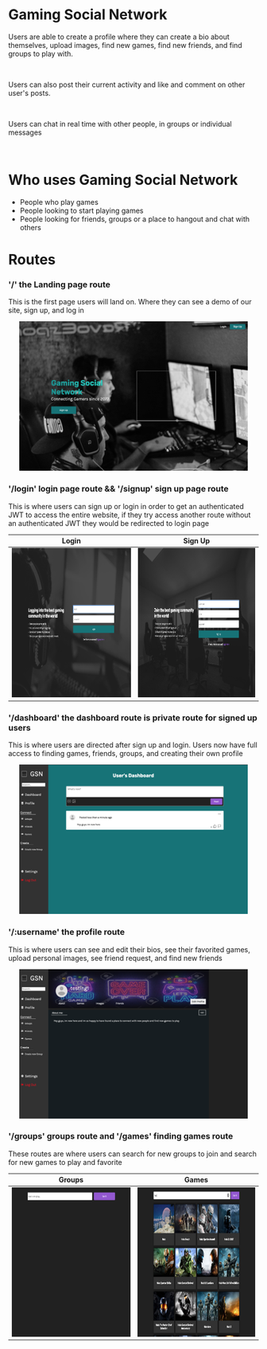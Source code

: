 <h1>Gaming Social Network</h1>

<p>Users are able to create a profile where they can create a bio about themselves, upload images, find new games, find new friends, and find groups to play with.</p>
<br/>
<p>Users can also post their current activity and like and comment on other user's posts.</p>
<br/>
<p>Users can chat in real time with other people, in groups or individual messages</p>
<br/>

<h1>Who uses Gaming Social Network</h1>
<ul>
<li>People who play games</li>
<li>People looking to start playing games</li>
<li>People looking for friends, groups or a place to hangout and chat with others</li>
</ul>

<h1>Routes</h1>

<h3>'/' the Landing page route</h3>
<span>This is the first page users will land on. Where they can see a demo of our site, sign up, and log in</span>
<br/>
<p align="center"><img width="460" height="300" src="src/ReadMeAssets/GSN-Home.png"/></p>

<h3>'/login' login page route && '/signup' sign up page route</h3>
<span>This is where users can sign up or login in order to get an authenticated JWT to access the entire website, if they try access another route without an authenticated JWT they would be redirected to login page</span>

| Login                                                                | Sign Up                                                               |
| -------------------------------------------------------------------- | --------------------------------------------------------------------- |
| <img width="460" height="300" src="src/ReadMeAssets/GSN-Login.png"/> | <img width="460" height="300" src="src/ReadMeAssets/GSN-SignUp.png"/> |

<h3>'/dashboard' the dashboard route is private route for signed up users</h3>
<span>This is where users are directed after sign up and login. Users now have full access to finding games, friends, groups, and creating their own profile</span>
<p align="center"><img width="460" height="300" src="src/ReadMeAssets/GSN-Dashboard.png"/></p>

<h3>'/:username' the profile route</h3>
<span>This is where users can see and edit their bios, see their favorited games, upload personal images, see friend request, and find new friends</span>
<p align="center"><img width="460" height="300" src="src/ReadMeAssets/GSN-Profile.png"/></p>

<h3>'/groups' groups route and '/games' finding games route</h3>
<span>These routes are where users can search for new groups to join and search for new games to play and favorite</span>

| Groups                                                                   | Games                                                                    |
| ------------------------------------------------------------------------ | ------------------------------------------------------------------------ |
| <img width="460" height="300" src="src/ReadMeAssets/GSN-FindGroup.png"/> | <img width="460" height="300" src="src/ReadMeAssets/GSN-FindGames.png"/> |
